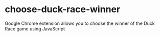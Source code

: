 # choose-duck-race-winner
Google Chrome extension allows you to choose the winner of the Duck Race game using JavaScript
